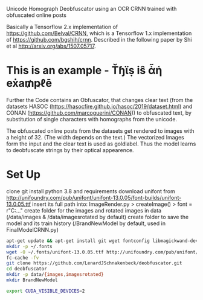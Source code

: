 Unicode Homograph Deobfuscator using an OCR CRNN trained with obfuscated online posts


Basically a Tensorflow 2.x implementation of https://github.com/Belval/CRNN, which is a Tensorflow 1.x implementation of https://github.com/bgshih/crnn.
Described in the following paper by Shi et al http://arxiv.org/abs/1507.05717.

# This is an example - Ťɧϊṣ іŝ ἇἡ eẋa₥ҏℓē
Further the Code contains an Obfuscator, that changes clear text 
(from the datasets HASOC (https://hasocfire.github.io/hasoc/2019/dataset.html) and CONAN (https://github.com/marcoguerini/CONAN)) 
to obfuscated text, by substitution of single characters with homographs from the unicode.

The obfuscated online posts from the datasets get rendered to images with a height of 32. (The width depends on the text.) The vectorized Images form the input and the clear text is used as goldlabel.
Thus the model learns to deobfuscate strings by their optical appearence.

# Set Up
clone git
install python 3.8 and requirements 
download unifont from http://unifoundry.com/pub/unifont/unifont-13.0.05/font-builds/unifont-13.0.05.ttf
   insert its full path into: ImageRender.py > createImage() > font = r"C:\..."
create folder for the images and rotated images in data (/data/images & /data/imagesrotated by default)
create folder to save the model and its train history (/BrandNewModel by default, used in FinalModelCRNN.py)

```bash
apt-get update && apt-get install git wget fontconfig libmagickwand-dev
mkdir -p ~/.fonts
wget -O ~/.fonts/unifont-13.0.05.ttf http://unifoundry.com/pub/unifont/unifont-13.0.05/font-builds/unifont-13.0.05.ttf
fc-cache -fv
git clone https://github.com/LenardJSchnakenbeck/deobfuscator.git
cd deobfuscator
mkdir -p data/{images,imagesrotated}
mkdir BrandNewModel

export CUDA_VISIBLE_DEVICES=2
```
